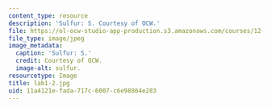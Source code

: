 ```yaml
---
content_type: resource
description: 'Sulfur: S. Courtesy of OCW.'
file: https://ol-ocw-studio-app-production.s3.amazonaws.com/courses/12-108-structure-of-earth-materials-fall-2004/11a4121efada717c6007c6e98864e283_lab1-2.jpg
file_type: image/jpeg
image_metadata:
  caption: 'Sulfur: S.'
  credit: Courtesy of OCW.
  image-alt: sulfur.
resourcetype: Image
title: lab1-2.jpg
uid: 11a4121e-fada-717c-6007-c6e98864e283
---
```

